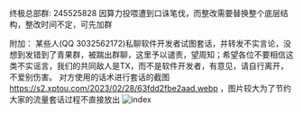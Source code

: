 终极总部群: 245525828 
因算力投喂遭到口诛笔伐，而整改需要替换整个底层结构，整改时间不定，可先加群

附加：
某些人(QQ 3032562172)私聊软件开发者试图套话，并转发不实言论，没想到发错到了青果群，被踹出群聊，这里予以谴责，望周知；希望各位不要相信这类不实谣言，我们的共同敌人是TX，而不是软件开发者，有意见，请自行离开，不爱别伤害。
对方使用的话术进行套话的截图 https://s2.xptou.com/2023/02/28/63fdd2fbe2aad.webp ，图片较大为了节约大家的流量套话过程不直接放出
![index](https://s2.xptou.com/2023/02/28/63fdd28785217.webp)
